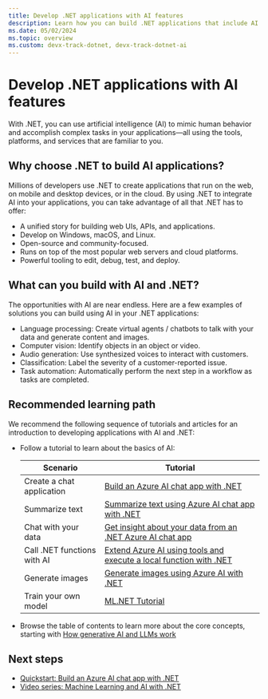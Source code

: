 ```yaml
---
title: Develop .NET applications with AI features
description: Learn how you can build .NET applications that include AI features.
ms.date: 05/02/2024
ms.topic: overview
ms.custom: devx-track-dotnet, devx-track-dotnet-ai
---
```


# Develop .NET applications with AI features

With .NET, you can use artificial intelligence (AI) to mimic human behavior and accomplish complex tasks in your applications&mdash;all using the tools, platforms, and services that are familiar to you.

## Why choose .NET to build AI applications?

Millions of developers use .NET to create applications that run on the web, on mobile and desktop devices, or in the cloud. By using .NET to integrate AI into your applications, you can take advantage of all that .NET has to offer:

* A unified story for building web UIs, APIs, and applications.
* Develop on Windows, macOS, and Linux.
* Open-source and community-focused.
* Runs on top of the most popular web servers and cloud platforms.
* Powerful tooling to edit, debug, test, and deploy.

## What can you build with AI and .NET?

The opportunities with AI are near endless. Here are a few examples of solutions you can build using AI in your .NET applications:

* Language processing: Create virtual agents / chatbots to talk with your data and generate content and images.
* Computer vision: Identify objects in an object or video.
* Audio generation: Use synthesized voices to interact with customers.
* Classification: Label the severity of a customer-reported issue.
* Task automation: Automatically perform the next step in a workflow as tasks are completed.

## Recommended learning path

We recommend the following sequence of tutorials and articles for an introduction to developing applications with AI and .NET:

- Follow a tutorial to learn about the basics of AI:

   |Scenario  |Tutorial  |
   |----------|----------|
   | Create a chat application | [Build an Azure AI chat app with .NET](../quickstarts/get-started-azure-openai.md)|
   | Summarize text | [Summarize text using Azure AI chat app with .NET](../quickstarts/quickstart-openai-summarize-text.md) |
   | Chat with your data     | [Get insight about your data from an .NET Azure AI chat app](../quickstarts/quickstart-ai-chat-with-data.md) |
   | Call .NET functions with AI | [Extend Azure AI using tools and execute a local function with .NET](../quickstarts/quickstart-azure-openai-tool.md) |
   | Generate images | [Generate images using Azure AI with .NET](../quickstarts/quickstart-openai-generate-images.md) |
   | Train your own model |[ML.NET Tutorial](https://dotnet.microsoft.com/learn/ml-dotnet/get-started-tutorial/intro) |

- Browse the table of contents to learn more about the core concepts, starting with [How generative AI and LLMs work](../conceptual/how-genai-and-llms-work.md)

## Next steps

- [Quickstart: Build an Azure AI chat app with .NET](../quickstarts/get-started-azure-openai.md)
- [Video series: Machine Learning and AI with .NET](/shows/machine-learning-and-ai-with-dotnet-for-beginners)
